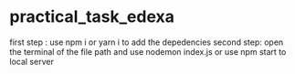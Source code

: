 # practical_task_edexa

first step : use npm i or yarn i to add the depedencies 
second step: open the terminal of the file path and use nodemon index.js or use npm start to local server
